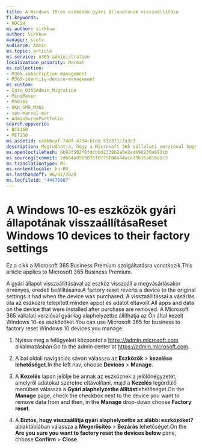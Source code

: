 ```yaml
---
title: A Windows 10-es eszközök gyári állapotának visszaállítása
f1.keywords:
- NOCSH
ms.author: sirkkuw
author: Sirkkuw
manager: scotv
audience: Admin
ms.topic: article
ms.service: o365-administration
localization_priority: Normal
ms.collection:
- M365-subscription-management
- M365-identity-device-management
ms.custom:
- Core_O365Admin_Migration
- MiniMaven
- MSB365
- OKR_SMB_M365
- seo-marvel-mar
- AdminSurgePortfolio
search.appverid:
- BCS160
- MET150
ms.assetid: c4db6caf-74df-4734-b1dd-53e371c7a3c3
description: Megtudhatja, hogy a Microsoft 365 vállalati verzióval hogyan állíthatja vissza gyárilag az Ön által kezelt Windows 10-es eszközöket, és hogyan állíthatja vissza őket az eredeti beállításokhoz vásárláskor.
ms.openlocfilehash: 6b82f502f8fdcbbd2338b2a0e2ad69d230a693cb
ms.sourcegitcommit: 2d664a95b9875f0775f0da44aca73b16a816e1c3
ms.translationtype: MT
ms.contentlocale: hu-HU
ms.lasthandoff: 06/01/2020
ms.locfileid: "44470807"
---
```

# <a name="reset-windows-10-devices-to-their-factory-settings"></a><span data-ttu-id="61e4d-103">A Windows 10-es eszközök gyári állapotának visszaállítása</span><span class="sxs-lookup"><span data-stu-id="61e4d-103">Reset Windows 10 devices to their factory settings</span></span>

<span data-ttu-id="61e4d-104">Ez a cikk a Microsoft 365 Business Premium szolgáltatásra vonatkozik.</span><span class="sxs-lookup"><span data-stu-id="61e4d-104">This article applies to Microsoft 365 Business Premium.</span></span>

<span data-ttu-id="61e4d-105">A gyári állapot visszaállításával az eszköz visszaáll a megvásárlásakor érvényes, eredeti beállításaira.</span><span class="sxs-lookup"><span data-stu-id="61e4d-105">A factory reset reverts a device to the original settings it had when the device was purchased.</span></span> <span data-ttu-id="61e4d-106">A visszaállítással a vásárlás óta az eszközre telepített minden appot és adatot eltávolít.</span><span class="sxs-lookup"><span data-stu-id="61e4d-106">All apps and data on the device that were installed after purchase are removed.</span></span> <span data-ttu-id="61e4d-107">A Microsoft 365 vállalati verzióval gyárilag alaphelyzetbe állíthatja az Ön által kezelt Windows 10-es eszközöket.</span><span class="sxs-lookup"><span data-stu-id="61e4d-107">You can use Microsoft 365 for business to factory reset Windows 10 devices you manage.</span></span>
  
1. <span data-ttu-id="61e4d-108">Nyissa meg a felügyeleti központot a <a href="https://go.microsoft.com/fwlink/p/?linkid=837890" target="_blank">https://admin.microsoft.com</a> alkalmazásban.</span><span class="sxs-lookup"><span data-stu-id="61e4d-108">Go to the admin center at <a href="https://go.microsoft.com/fwlink/p/?linkid=837890" target="_blank">https://admin.microsoft.com</a>.</span></span>
    
2. <span data-ttu-id="61e4d-109">A bal oldali navigációs sávon válassza az **Eszközök** \> **kezelése lehetőséget.**</span><span class="sxs-lookup"><span data-stu-id="61e4d-109">In the left nav, choose **Devices** \> **Manage**.</span></span>

3. <span data-ttu-id="61e4d-110">A **Kezelés** lapon jelölje be annak az eszköznek a jelölőnégyzetét, amelyről adatokat szeretne eltávolítani, majd a **Kezelés** legördülő menüben válassza a **Gyári alaphelyzetbe állítást**lehetőséget.</span><span class="sxs-lookup"><span data-stu-id="61e4d-110">On the **Manage** page, check the checkbox next to the device you want to remove data from and then, in the **Manage** drop-down choose **Factory reset**.</span></span>
    
4. <span data-ttu-id="61e4d-111">A **Biztos, hogy visszaállítja gyári alaphelyzetbe az alábbi eszközöket?** ablaktáblában válassza a **Megerősítés** \> **Bezárás** lehetőséget.</span><span class="sxs-lookup"><span data-stu-id="61e4d-111">On the **Are you sure you want to factory reset the devices below** pane, choose **Confirm** \> **Close**.</span></span>
    
  

